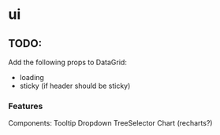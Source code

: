 # ui

## TODO:

Add the following props to DataGrid:

- loading
- sticky (if header should be sticky)

### Features

Components:
Tooltip
Dropdown
TreeSelector
Chart (recharts?)
